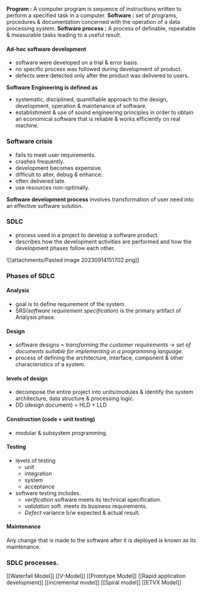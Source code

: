 **Program :** A computer program is sequence of instructions written to perform a specified task in a computer. 
**Software :** set of programs, procedures & documentation concerned with the operation of a data processing system. 
**Software process :** A process of definable, repeatable & measurable tasks leading to a useful result. 


#### Ad-hoc software development
- software were developed on a trial & error basis.
- no specific process was followed during development of product. 
- defects were detected only after the product was delivered to users.

**Software Engineering is defined as**
- systematic, disciplined, quantifiable approach to the design, development, operation & maintenance of software. 
- establishment & use of sound engineering principles in order to obtain an economical software that is reliable & works efficiently on real machine. 
### Software crisis 
- fails to meet user requirements. 
- crashes frequently. 
- development becomes expensive. 
- difficult to alter, debug & enhance.
- often delivered late. 
- use resources non-optimally. 

**Software development process** involves transformation of user need into an effective software solution. 

### SDLC 
- process used in a project to develop a software product. 
- describes how the development activities are performed and how the development phases follow each other. 

![[attachments/Pasted image 20230914151702.png]]

### Phases of SDLC

#### Analysis 
- goal is to define requirement of the system. 
- SRS(*software requirement specification*) is the primary artifact of Analysis phase. 

#### Design 
- software designs = 
  *transforming the customer requirements* -> *set of documents suitable for implementing in a programming language.*
- process of defining the architecture, interface, component & other characteristics of a system. 

#### levels of design 
- decompose the entire project into units/modules & identify the system architecture, data structure & processing logic. 
- DD (design document) = HLD + LLD

#### Construction (code + unit testing) 
- modular & subsystem programming.

#### Testing 
- levels of testing
	- unit 
	- integration 
	- system 
	- acceptance
- software testing includes. 
	- *verification*  software meets its technical specification. 
	- *validation* soft. meets its business requirements. 
	- *Defect* variance b/w expected & actual result.

#### Maintenance 
Any change that is made to the software after it is deployed is known as its maintenance. 

### SDLC processes.

[[Waterfall Model]]
[[V-Model]]
[[Prototype Model]]
[[Rapid application development]]
[[incremental model]]
[[Spiral model]]
[[ETVX Model]]
